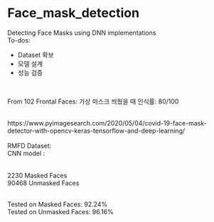 # Face_mask_detection
Detecting Face Masks using DNN implementations
</br>
To-dos: </br>
- Dataset 확보
- 모델 설계
- 성능 검증
</br>

From 102 Frontal Faces:
가상 마스크 씌웠을 때 인식률: 80/100

</br>
https://www.pyimagesearch.com/2020/05/04/covid-19-face-mask-detector-with-opencv-keras-tensorflow-and-deep-learning/

</br>
</br>
RMFD Dataset: </br>
CNN model :


######
2230 Masked Faces </br>
90468 Unmasked Faces </br>
</br>

Tested on Masked Faces: 92.24%</br>
Tested on Unmasked Faces: 96.16% <br/>
